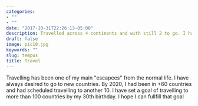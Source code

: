```yaml
---
categories:
- ""
- ""
date: "2017-10-31T22:26:13-05:00"
description: Travelled across 4 continents and with still 2 to go. I have set the goal of travelling to 100 countries by the time I am 30
draft: false
image: pic10.jpg
keywords: ""
slug: tempus
title: Travel
---
```

Travelling has been one of my main "escapees" from the normal life.
I have always desired to go to new countries. By 2020, I had been in +60 countries
and had scheduled travelling to another 10. I have set a goal of travelling
to more than 100 countries by my 30th birthday. I hope I can fullfill that goal